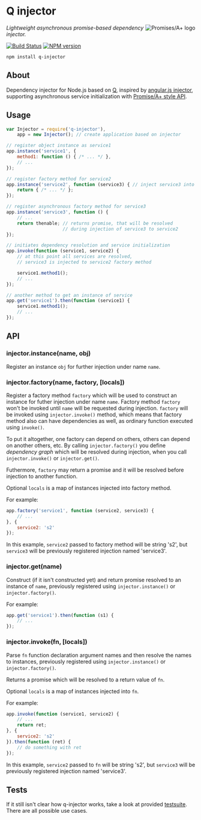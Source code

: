 # Q injector

<a href="http://promises-aplus.github.com/promises-spec">
    <img src="http://promises-aplus.github.com/promises-spec/assets/logo-small.png"
         align="right" alt="Promises/A+ logo" />
</a>

*Lightweight asynchronous promise-based dependency injector.*

[![Build Status](https://travis-ci.org/nailgun/q-injector.png?branch=master)](https://travis-ci.org/nailgun/q-injector)
[![NPM version](https://badge.fury.io/js/q-injector.png)](http://badge.fury.io/js/q-injector)

```npm install q-injector```

## About

Dependency injector for Node.js based on [Q](https://github.com/kriskowal/q),
inspired by [angular.js injector](http://docs.angularjs.org/api/AUTO.$injector),
supporting asynchronous service initialization with
[Promise/A+ style API](http://promises-aplus.github.com/promises-spec).

## Usage

```js
var Injector = require('q-injector'),
    app = new Injector(); // create application based on injector

// register object instance as service1
app.instance('service1', {
    method1: function () { /* ... */ },
    // ...
});

// register factory method for service2
app.instance('service2', function (service3) { // inject service3 into factory method
    return { /* ... */ };
});

// register asynchronous factory method for service3
app.instance('service3', function () {
    // ...
    return thenable; // returns promise, that will be resolved
                     // during injection of service3 to service2
});

// initiates dependency resolution and service initialization
app.invoke(function (service1, service2) {
    // at this point all services are resolved,
    // service3 is injected to service2 factory method

    service1.method1();
    // ...
});

// another method to get an instance of service
app.get('service1').then(function (service1) {
    service1.method1();
    // ...
});
```

## API

### injector.instance(name, obj)

Register an instance `obj` for further injection under name `name`.

### injector.factory(name, factory, [locals])

Register a factory method `factory` which will be used to construct an instance
for futher injection under name `name`. Factory method `factory` won't be
invoked until `name` will be requested during injection. `factory` will be
invoked using `injector.invoke()` method, which means that factory method also
can have dependencies as well, as ordinary function executed using `invoke()`.

To put it altogether, one factory can depend on others, others can depend on
another others, etc. By calling `injector.factory()` you define *dependency
graph* which will be resolved during injection, when you call
`injector.invoke()` or `injector.get()`.

Futhermore, `factory` may return a promise and it will be resolved before
injection to another function.

Optional `locals` is a map of instances injected into factory method.

For example:
```js
app.factory('service1', function (service2, service3) {
    // ...
}, {
    service2: 's2'
});
```

In this example, `service2` passed to factory method will be string 's2',
but `service3` will be previously registered injection named 'service3'.

### injector.get(name)

Construct (if it isn't constructed yet) and return promise resolved to an
instance of `name`, previously registered using `injector.instance()` or
`injector.factory()`.

For example:
```js
app.get('service1').then(function (s1) {
    // ...
});
```

### injector.invoke(fn, [locals])

Parse `fn` function declaration argument names and then resolve the names
to instances, previously registered using `injector.instance()` or
`injector.factory()`.

Returns a promise which will be resolved to a return value of `fn`.

Optional `locals` is a map of instances injected into `fn`.

For example:
```js
app.invoke(function (service1, service2) {
    // ...
    return ret;
}, {
    service2: 's2'
}).then(function (ret) {
    // do something with ret
});
```

In this example, `service2` passed to `fn` will be string 's2', but `service3`
will be previously registered injection named 'service3'.

## Tests

If it still isn't clear how q-injector works, take a look at provided
[testsuite](test/test.injector.js). There are all possible use cases.
